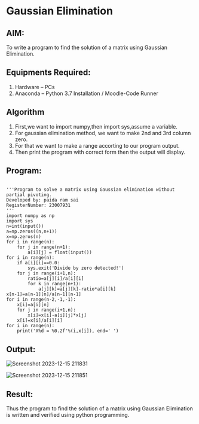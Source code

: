 # Gaussian Elimination

## AIM:
To write a program to find the solution of a matrix using Gaussian Elimination.

## Equipments Required:
1. Hardware – PCs
2. Anaconda – Python 3.7 Installation / Moodle-Code Runner

## Algorithm
1. First,we want to import numpy,then import sys,assume a variable.
2. For gaussian elimination method, we want to make 2nd and 3rd column zero.
3. For that we want to make a range accorting to our program output.
4. Then print the program with correct form then the output will display.

## Program:
```

'''Program to solve a matrix using Gaussian elimination without partial pivoting.
Developed by: paida ram sai
RegisterNumber: 23007931
'''
import numpy as np
import sys
n=int(input())
a=np.zeros((n,n+1))
x=np.zeros(n)
for i in range(n):
    for j in range(n+1):
        a[i][j] = float(input())
for i in range(n):
    if a[i][i]==0.0:
        sys.exit('Divide by zero detected!')
    for j in range(i+1,n):
        ratio=a[j][i]/a[i][i]
        for k in range(n+1):
            a[j][k]=a[j][k]-ratio*a[i][k]
x[n-1]=a[n-1][n]/a[n-1][n-1]
for i in range(n-2,-1,-1):
    x[i]=a[i][n]
    for j in range(i+1,n):
        x[i]=x[i]-a[i][j]*x[j]
    x[i]=x[i]/a[i][i]
for i in range(n):
    print('X%d = %0.2f'%(i,x[i]), end=' ')
```

## Output:

![Screenshot 2023-12-15 211831](https://github.com/ramsai22/Gaussian/assets/150319855/d2a0b465-2012-4cdf-8797-e05c55dab192)

![Screenshot 2023-12-15 211851](https://github.com/ramsai22/Gaussian/assets/150319855/840a28e2-00af-4604-8c9e-3ce57e0a8a49)

## Result:
Thus the program to find the solution of a matrix using Gaussian Elimination is written and verified using python programming.

